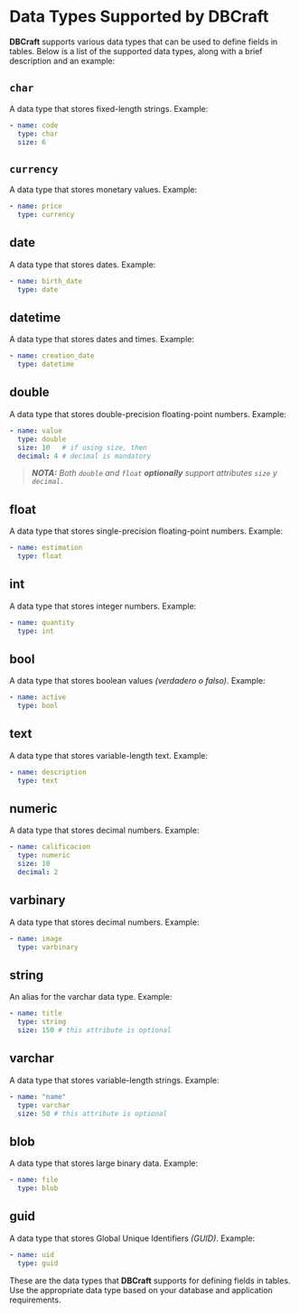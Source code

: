 # Data Types Supported by DBCraft

**DBCraft** supports various data types that can be used to define fields in tables. Below is a list of the supported data types, along with a brief description and an example:

## `char`

A data type that stores fixed-length strings.
Example:

```yaml
- name: code
  type: char
  size: 6
```

## `currency`

A data type that stores monetary values.
Example:

```yaml
- name: price
  type: currency
```

## date

A data type that stores dates.
Example:

```yaml
- name: birth_date
  type: date
```

## datetime

A data type that stores dates and times.
Example:

```yaml
- name: creation_date
  type: datetime
```

## double

A data type that stores double-precision floating-point numbers.
Example:

```yaml
- name: value
  type: double
  size: 10   # if using size, then
  decimal: 4 # decimal is mandatory
```

> ***NOTA:** Both `double` and `float` **optionally** support attributes `size` y `decimal.`*
> 

## float

A data type that stores single-precision floating-point numbers.
Example:

```yaml
- name: estimation
  type: float
```

## int

A data type that stores integer numbers.
Example:

```yaml
- name: quantity
  type: int
```

## bool

A data type that stores boolean values *(verdadero o falso)*.
Example:

```yaml
- name: active
  type: bool
```

## text

A data type that stores variable-length text.
Example:

```yaml
- name: description
  type: text
```

## numeric

A data type that stores decimal numbers.
Example:

```yaml
- name: calificacion
  type: numeric
  size: 10
  decimal: 2
```

## varbinary

A data type that stores decimal numbers.
Example:

```yaml
- name: image
  type: varbinary
```

## string

An alias for the varchar data type.
Example:

```yaml
- name: title
  type: string
  size: 150 # this attribute is optional
```

## varchar

A data type that stores variable-length strings.
Example:

```yaml
- name: "name"
  type: varchar
  size: 50 # this attribute is optional

```

## blob

A data type that stores large binary data.
Example:

```yaml
- name: file
  type: blob
```

## guid

A data type that stores Global Unique Identifiers *(GUID)*.
Example:

```yaml
- name: uid
  type: guid
```

These are the data types that **DBCraft** supports for defining fields in tables. Use the appropriate data type based on your database and application requirements.
